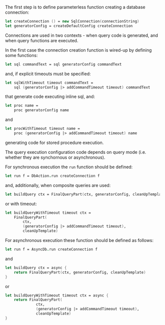 The first step is to define parameterless function creating a database connection:
```fsharp 
let createConnection () = new SqlConnection(connectionString)
let generatorConfig = createDefaultConfig createConnection
```
Connections are used in two contexts - when query code is generated, and when query functions are executed.

In the first case the connection creation function is wired-up by defining some functions:
```fsharp 
let sql commandText = sql generatorConfig commandText
```
and, if explicit timeouts must be specified:
```fsharp 
let sqlWithTimeout timeout commandText = 
    sql (generatorConfig |> addCommandTimeout timeout) commandText
```
that generate code executing inline sql, and:
```fsharp 
let proc name = 
    proc generatorConfig name
```
and 
```fsharp 
let procWithTimeout timeout name = 
    proc (generatorConfig |> addCommandTimeout timeout) name
```
generating code for stored procedure execution.  

The query execution configuration code depends on query mode (i.e. whether they are synchornous or asynchronous).

For synchronous execution the `run` function should be defined:
```fsharp 
let run f = DbAction.run createConnection f
```
and, additionally, when composite queries are used:
```fsharp 
let buildQuery ctx = FinalQueryPart(ctx, generatorConfig, cleanUpTemplate)
```
or with timeout:
```fsharp 
let buildQueryWithTimeout timeout ctx = 
    FinalQueryPart(
        ctx, 
        (generatorConfig |> addCommandTimeout timeout), 
        cleanUpTemplate)
```
For asynchronous execution these function should be defined as follows:
```fsharp 
let run f = AsyncDb.run createConnection f
```
and 
```fsharp 
let buildQuery ctx = async {
    return FinalQueryPart(ctx, generatorConfig, cleanUpTemplate)
}
```
or
```fsharp 
let buildQueryWithTimeout timeout ctx = async {
    return FinalQueryPart(
              ctx, 
              (generatorConfig |> addCommandTimeout timeout), 
              cleanUpTemplate)
}
```
